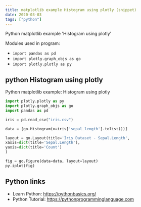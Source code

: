 ```yaml
---
title: matplotlib example Histogram using plotly (snippet)
date: 2020-03-03
tags: ["python"]
---
```

Python matplotlib example 'Histogram using plotly'


Modules used in program: 
* `import pandas as pd`
* `import plotly.graph_objs as go`
* `import plotly.plotly as py`

## python Histogram using plotly

Python matplotlib example: Histogram using plotly

```python
import plotly.plotly as py
import plotly.graph_objs as go
import pandas as pd

iris = pd.read_csv("iris.csv")

data = [go.Histogram(x=iris['sepal_length'].tolist())]

layout = go.Layout(title='Iris Dataset - Sepal.Length',
xaxis=dict(title='Sepal.Length'),
yaxis=dict(title='Count')
)

fig = go.Figure(data=data, layout=layout)
py.iplot(fig)

```

## Python links

- Learn Python: https://pythonbasics.org/
- Python Tutorial: https://pythonprogramminglanguage.com
